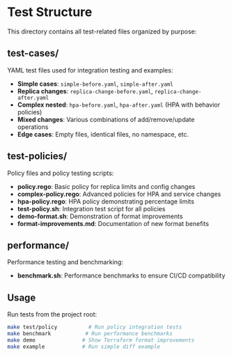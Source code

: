 # Test Structure

This directory contains all test-related files organized by purpose:

## test-cases/
YAML test files used for integration testing and examples:
- **Simple cases**: `simple-before.yaml`, `simple-after.yaml`
- **Replica changes**: `replica-change-before.yaml`, `replica-change-after.yaml`
- **Complex nested**: `hpa-before.yaml`, `hpa-after.yaml` (HPA with behavior policies)
- **Mixed changes**: Various combinations of add/remove/update operations
- **Edge cases**: Empty files, identical files, no namespace, etc.

## test-policies/
Policy files and policy testing scripts:
- **policy.rego**: Basic policy for replica limits and config changes
- **complex-policy.rego**: Advanced policies for HPA and service changes
- **hpa-policy.rego**: HPA policy demonstrating percentage limits
- **test-policy.sh**: Integration test script for all policies
- **demo-format.sh**: Demonstration of format improvements
- **format-improvements.md**: Documentation of new format benefits

## performance/
Performance testing and benchmarking:
- **benchmark.sh**: Performance benchmarks to ensure CI/CD compatibility

## Usage

Run tests from the project root:
```bash
make test/policy          # Run policy integration tests
make benchmark           # Run performance benchmarks  
make demo               # Show Terraform format improvements
make example            # Run simple diff example
```